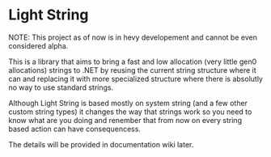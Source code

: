 # Light String 

NOTE: This project as of now is in hevy developement and cannot be even considered alpha.

This is a library that aims to bring a fast and low allocation (very little gen0 allocations) strings to .NET by reusing the current string structure where it can and replacing it with more specialized structure where there is absolutly no way to use standard strings.

Although Light String is based mostly on system string (and a few other custom string types) it changes the way that strings work so you need to know what are you doing and renember that from now on every string based action can have consequencess.

The details will be provided in documentation wiki later.
